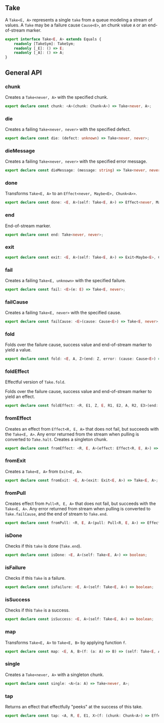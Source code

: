 ## Take

A `Take<E, A>` represents a single `take` from a queue modeling a stream of
values. A `Take` may be a failure cause `Cause<E>`, an chunk value `A` or an
end-of-stream marker.

```ts
export interface Take<E, A> extends Equals {
    readonly [TakeSym]: TakeSym;
    readonly [_E]: () => E;
    readonly [_A]: () => A;
}
```

## General API

### chunk

Creates a `Take<never, A>` with the specified chunk.

```ts
export declare const chunk: <A>(chunk: Chunk<A>) => Take<never, A>;
```

### die

Creates a failing `Take<never, never>` with the specified defect.

```ts
export declare const die: (defect: unknown) => Take<never, never>;
```

### dieMessage

Creates a failing `Take<never, never>` with the specified error message.

```ts
export declare const dieMessage: (message: string) => Take<never, never>;
```

### done

Transforms `Take<E, A>` to an `Effect<never, Maybe<E>, Chunk<A>>`.

```ts
export declare const done: <E, A>(self: Take<E, A>) => Effect<never, Maybe<E>, Chunk<A>>;
```

### end

End-of-stream marker.

```ts
export declare const end: Take<never, never>;
```

### exit

```ts
export declare const exit: <E, A>(self: Take<E, A>) => Exit<Maybe<E>, Chunk<A>>;
```

### fail

Creates a failing `Take<E, unknown>` with the specified failure.

```ts
export declare const fail: <E>(e: E) => Take<E, never>;
```

### failCause

Creates a failing `Take<E, never>` with the specified cause.

```ts
export declare const failCause: <E>(cause: Cause<E>) => Take<E, never>;
```

### fold

Folds over the failure cause, success value and end-of-stream marker to
yield a value.

```ts
export declare const fold: <E, A, Z>(end: Z, error: (cause: Cause<E>) => Z, value: (chunk: Chunk<A>) => Z) => (self: Take<E, A>) => Z;
```

### foldEffect

Effectful version of `Take.fold`.

Folds over the failure cause, success value and end-of-stream marker to
yield an effect.

```ts
export declare const foldEffect: <R, E1, Z, E, R1, E2, A, R2, E3>(end: Effect<R, E1, Z>, error: (cause: Cause<E>) => Effect<R1, E2, Z>, value: (chunk: Chunk<A>) => Effect<R2, E3, Z>) => (self: Take<E, A>) => Effect<R | R1 | R2, E1 | E2 | E3, Z>;
```

### fromEffect

Creates an effect from `Effect<R, E, A>` that does not fail, but succeeds
with the `Take<E, A>`. Any error returned from the stream when pulling is
converted to `Take.halt`. Creates a singleton chunk.

```ts
export declare const fromEffect: <R, E, A>(effect: Effect<R, E, A>) => Effect<R, never, Take<E, A>>;
```

### fromExit

Creates a `Take<E, A>` from `Exit<E, A>`.

```ts
export declare const fromExit: <E, A>(exit: Exit<E, A>) => Take<E, A>;
```

### fromPull

Creates effect from `Pull<R, E, A>` that does not fail, but succeeds with the
`Take<E, A>`. Any error returned from stream when pulling is converted to
`Take.failCause`, and the end of stream to `Take.end`.

```ts
export declare const fromPull: <R, E, A>(pull: Pull<R, E, A>) => Effect<R, never, Take<E, A>>;
```

### isDone

Checks if this `take` is done (`Take.end`).

```ts
export declare const isDone: <E, A>(self: Take<E, A>) => boolean;
```

### isFailure

Checks if this `Take` is a failure.

```ts
export declare const isFailure: <E, A>(self: Take<E, A>) => boolean;
```

### isSuccess

Checks if this `Take` is a success.

```ts
export declare const isSuccess: <E, A>(self: Take<E, A>) => boolean;
```

### map

Transforms `Take<E, A>` to `Take<E, B>` by applying function `f`.

```ts
export declare const map: <E, A, B>(f: (a: A) => B) => (self: Take<E, A>) => Take<E, B>;
```

### single

Creates a `Take<never, A>` with a singleton chunk.

```ts
export declare const single: <A>(a: A) => Take<never, A>;
```

### tap

Returns an effect that effectfully "peeks" at the success of this take.

```ts
export declare const tap: <A, R, E, E1, X>(f: (chunk: Chunk<A>) => Effect<R, E1, X>) => (self: Take<E, A>) => Effect<R, E1, void>;
```

